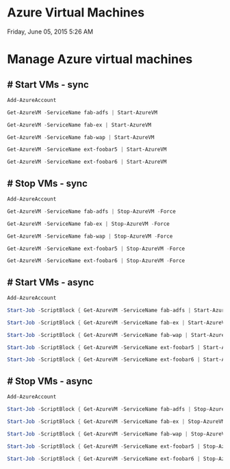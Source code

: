 ﻿# Azure Virtual Machines

Friday, June 05, 2015
5:26 AM

# Manage Azure virtual machines

## # Start VMs - sync

```PowerShell
Add-AzureAccount

Get-AzureVM -ServiceName fab-adfs | Start-AzureVM

Get-AzureVM -ServiceName fab-ex | Start-AzureVM

Get-AzureVM -ServiceName fab-wap | Start-AzureVM

Get-AzureVM -ServiceName ext-foobar5 | Start-AzureVM

Get-AzureVM -ServiceName ext-foobar6 | Start-AzureVM
```

## # Stop VMs - sync

```PowerShell
Add-AzureAccount

Get-AzureVM -ServiceName fab-adfs | Stop-AzureVM -Force

Get-AzureVM -ServiceName fab-ex | Stop-AzureVM -Force

Get-AzureVM -ServiceName fab-wap | Stop-AzureVM -Force

Get-AzureVM -ServiceName ext-foobar5 | Stop-AzureVM -Force

Get-AzureVM -ServiceName ext-foobar6 | Stop-AzureVM -Force
```

## # Start VMs - async

```PowerShell
Add-AzureAccount

Start-Job -ScriptBlock { Get-AzureVM -ServiceName fab-adfs | Start-AzureVM }

Start-Job -ScriptBlock { Get-AzureVM -ServiceName fab-ex | Start-AzureVM }

Start-Job -ScriptBlock { Get-AzureVM -ServiceName fab-wap | Start-AzureVM }

Start-Job -ScriptBlock { Get-AzureVM -ServiceName ext-foobar5 | Start-AzureVM }

Start-Job -ScriptBlock { Get-AzureVM -ServiceName ext-foobar6 | Start-AzureVM }
```

## # Stop VMs - async

```PowerShell
Add-AzureAccount

Start-Job -ScriptBlock { Get-AzureVM -ServiceName fab-adfs | Stop-AzureVM -Force }

Start-Job -ScriptBlock { Get-AzureVM -ServiceName fab-ex | Stop-AzureVM -Force }

Start-Job -ScriptBlock { Get-AzureVM -ServiceName fab-wap | Stop-AzureVM -Force }

Start-Job -ScriptBlock { Get-AzureVM -ServiceName ext-foobar5 | Stop-AzureVM -Force }

Start-Job -ScriptBlock { Get-AzureVM -ServiceName ext-foobar6 | Stop-AzureVM -Force }
```
